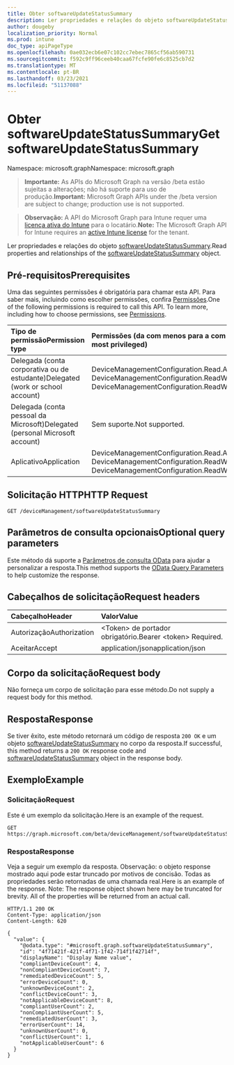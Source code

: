 ```yaml
---
title: Obter softwareUpdateStatusSummary
description: Ler propriedades e relações do objeto softwareUpdateStatusSummary.
author: dougeby
localization_priority: Normal
ms.prod: intune
doc_type: apiPageType
ms.openlocfilehash: 0ae032ecb6e07c102cc7ebec7865cf56ab590731
ms.sourcegitcommit: f592c9ff96ceeb40caa67fcfe90fe6c8525cb7d2
ms.translationtype: MT
ms.contentlocale: pt-BR
ms.lasthandoff: 03/23/2021
ms.locfileid: "51137088"
---
```

# <a name="get-softwareupdatestatussummary"></a><span data-ttu-id="d3874-103">Obter softwareUpdateStatusSummary</span><span class="sxs-lookup"><span data-stu-id="d3874-103">Get softwareUpdateStatusSummary</span></span>

<span data-ttu-id="d3874-104">Namespace: microsoft.graph</span><span class="sxs-lookup"><span data-stu-id="d3874-104">Namespace: microsoft.graph</span></span>

> <span data-ttu-id="d3874-105">**Importante:** As APIs do Microsoft Graph na versão /beta estão sujeitas a alterações; não há suporte para uso de produção.</span><span class="sxs-lookup"><span data-stu-id="d3874-105">**Important:** Microsoft Graph APIs under the /beta version are subject to change; production use is not supported.</span></span>

> <span data-ttu-id="d3874-106">**Observação:** A API do Microsoft Graph para Intune requer uma [licença ativa do Intune](https://go.microsoft.com/fwlink/?linkid=839381) para o locatário.</span><span class="sxs-lookup"><span data-stu-id="d3874-106">**Note:** The Microsoft Graph API for Intune requires an [active Intune license](https://go.microsoft.com/fwlink/?linkid=839381) for the tenant.</span></span>

<span data-ttu-id="d3874-107">Ler propriedades e relações do objeto [softwareUpdateStatusSummary](../resources/intune-deviceconfig-softwareupdatestatussummary.md).</span><span class="sxs-lookup"><span data-stu-id="d3874-107">Read properties and relationships of the [softwareUpdateStatusSummary](../resources/intune-deviceconfig-softwareupdatestatussummary.md) object.</span></span>

## <a name="prerequisites"></a><span data-ttu-id="d3874-108">Pré-requisitos</span><span class="sxs-lookup"><span data-stu-id="d3874-108">Prerequisites</span></span>
<span data-ttu-id="d3874-p101">Uma das seguintes permissões é obrigatória para chamar esta API. Para saber mais, incluindo como escolher permissões, confira [Permissões](/graph/permissions-reference).</span><span class="sxs-lookup"><span data-stu-id="d3874-p101">One of the following permissions is required to call this API. To learn more, including how to choose permissions, see [Permissions](/graph/permissions-reference).</span></span>

|<span data-ttu-id="d3874-111">Tipo de permissão</span><span class="sxs-lookup"><span data-stu-id="d3874-111">Permission type</span></span>|<span data-ttu-id="d3874-112">Permissões (da com menos para a com mais privilégios)</span><span class="sxs-lookup"><span data-stu-id="d3874-112">Permissions (from least to most privileged)</span></span>|
|:---|:---|
|<span data-ttu-id="d3874-113">Delegada (conta corporativa ou de estudante)</span><span class="sxs-lookup"><span data-stu-id="d3874-113">Delegated (work or school account)</span></span>|<span data-ttu-id="d3874-114">DeviceManagementConfiguration.Read.All, DeviceManagementConfiguration.ReadWrite.All</span><span class="sxs-lookup"><span data-stu-id="d3874-114">DeviceManagementConfiguration.Read.All, DeviceManagementConfiguration.ReadWrite.All</span></span>|
|<span data-ttu-id="d3874-115">Delegada (conta pessoal da Microsoft)</span><span class="sxs-lookup"><span data-stu-id="d3874-115">Delegated (personal Microsoft account)</span></span>|<span data-ttu-id="d3874-116">Sem suporte.</span><span class="sxs-lookup"><span data-stu-id="d3874-116">Not supported.</span></span>|
|<span data-ttu-id="d3874-117">Aplicativo</span><span class="sxs-lookup"><span data-stu-id="d3874-117">Application</span></span>|<span data-ttu-id="d3874-118">DeviceManagementConfiguration.Read.All, DeviceManagementConfiguration.ReadWrite.All</span><span class="sxs-lookup"><span data-stu-id="d3874-118">DeviceManagementConfiguration.Read.All, DeviceManagementConfiguration.ReadWrite.All</span></span>|

## <a name="http-request"></a><span data-ttu-id="d3874-119">Solicitação HTTP</span><span class="sxs-lookup"><span data-stu-id="d3874-119">HTTP Request</span></span>
<!-- {
  "blockType": "ignored"
}
-->
``` http
GET /deviceManagement/softwareUpdateStatusSummary
```

## <a name="optional-query-parameters"></a><span data-ttu-id="d3874-120">Parâmetros de consulta opcionais</span><span class="sxs-lookup"><span data-stu-id="d3874-120">Optional query parameters</span></span>
<span data-ttu-id="d3874-121">Este método dá suporte a [Parâmetros de consulta OData](/graph/query-parameters) para ajudar a personalizar a resposta.</span><span class="sxs-lookup"><span data-stu-id="d3874-121">This method supports the [OData Query Parameters](/graph/query-parameters) to help customize the response.</span></span>

## <a name="request-headers"></a><span data-ttu-id="d3874-122">Cabeçalhos de solicitação</span><span class="sxs-lookup"><span data-stu-id="d3874-122">Request headers</span></span>
|<span data-ttu-id="d3874-123">Cabeçalho</span><span class="sxs-lookup"><span data-stu-id="d3874-123">Header</span></span>|<span data-ttu-id="d3874-124">Valor</span><span class="sxs-lookup"><span data-stu-id="d3874-124">Value</span></span>|
|:---|:---|
|<span data-ttu-id="d3874-125">Autorização</span><span class="sxs-lookup"><span data-stu-id="d3874-125">Authorization</span></span>|<span data-ttu-id="d3874-126">&lt;Token&gt; de portador obrigatório.</span><span class="sxs-lookup"><span data-stu-id="d3874-126">Bearer &lt;token&gt; Required.</span></span>|
|<span data-ttu-id="d3874-127">Aceitar</span><span class="sxs-lookup"><span data-stu-id="d3874-127">Accept</span></span>|<span data-ttu-id="d3874-128">application/json</span><span class="sxs-lookup"><span data-stu-id="d3874-128">application/json</span></span>|

## <a name="request-body"></a><span data-ttu-id="d3874-129">Corpo da solicitação</span><span class="sxs-lookup"><span data-stu-id="d3874-129">Request body</span></span>
<span data-ttu-id="d3874-130">Não forneça um corpo de solicitação para esse método.</span><span class="sxs-lookup"><span data-stu-id="d3874-130">Do not supply a request body for this method.</span></span>

## <a name="response"></a><span data-ttu-id="d3874-131">Resposta</span><span class="sxs-lookup"><span data-stu-id="d3874-131">Response</span></span>
<span data-ttu-id="d3874-132">Se tiver êxito, este método retornará um código de resposta `200 OK` e um objeto [softwareUpdateStatusSummary](../resources/intune-deviceconfig-softwareupdatestatussummary.md) no corpo da resposta.</span><span class="sxs-lookup"><span data-stu-id="d3874-132">If successful, this method returns a `200 OK` response code and [softwareUpdateStatusSummary](../resources/intune-deviceconfig-softwareupdatestatussummary.md) object in the response body.</span></span>

## <a name="example"></a><span data-ttu-id="d3874-133">Exemplo</span><span class="sxs-lookup"><span data-stu-id="d3874-133">Example</span></span>

### <a name="request"></a><span data-ttu-id="d3874-134">Solicitação</span><span class="sxs-lookup"><span data-stu-id="d3874-134">Request</span></span>
<span data-ttu-id="d3874-135">Este é um exemplo da solicitação.</span><span class="sxs-lookup"><span data-stu-id="d3874-135">Here is an example of the request.</span></span>
``` http
GET https://graph.microsoft.com/beta/deviceManagement/softwareUpdateStatusSummary
```

### <a name="response"></a><span data-ttu-id="d3874-136">Resposta</span><span class="sxs-lookup"><span data-stu-id="d3874-136">Response</span></span>
<span data-ttu-id="d3874-p102">Veja a seguir um exemplo da resposta. Observação: o objeto response mostrado aqui pode estar truncado por motivos de concisão. Todas as propriedades serão retornadas de uma chamada real.</span><span class="sxs-lookup"><span data-stu-id="d3874-p102">Here is an example of the response. Note: The response object shown here may be truncated for brevity. All of the properties will be returned from an actual call.</span></span>
``` http
HTTP/1.1 200 OK
Content-Type: application/json
Content-Length: 620

{
  "value": {
    "@odata.type": "#microsoft.graph.softwareUpdateStatusSummary",
    "id": "4f71421f-421f-4f71-1f42-714f1f42714f",
    "displayName": "Display Name value",
    "compliantDeviceCount": 4,
    "nonCompliantDeviceCount": 7,
    "remediatedDeviceCount": 5,
    "errorDeviceCount": 0,
    "unknownDeviceCount": 2,
    "conflictDeviceCount": 3,
    "notApplicableDeviceCount": 8,
    "compliantUserCount": 2,
    "nonCompliantUserCount": 5,
    "remediatedUserCount": 3,
    "errorUserCount": 14,
    "unknownUserCount": 0,
    "conflictUserCount": 1,
    "notApplicableUserCount": 6
  }
}
```




